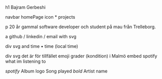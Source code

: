 h1
Bajram Gerbeshi


navbar 
homePage icon * projects

p
20 år gammal software developer och student på mau
från Trelleborg.

a
github / linkedin / email with svg

div
svg and time • time (local time)

div
svg det är för tillfället emoji grader (kondition) i Malmö
embed spotify what im listening to


*spotify*
Album logo Song played *bold*
           Artist name